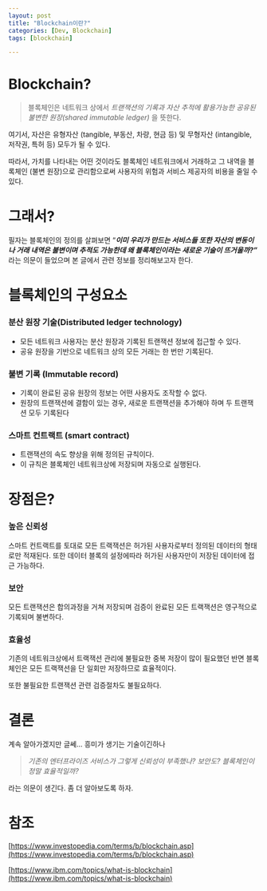 ```yaml
---
layout: post
title: "Blockchain이란?"
categories: [Dev, Blockchain]
tags: [blockchain]

---
```


# Blockchain?

> 블록체인은 네트워크 상에서 *트랜잭션의 기록과 자산 추적에 활용가능한 공유된 불변한 원장(shared immutable ledger)* 을 뜻한다.
>

여기서, 자산은 유형자산 (tangible, 부동산, 차량, 현금 등) 및 무형자산 (intangible, 저작권, 특허 등) 모두가 될 수 있다.

따라서, 가치를 나타내는 어떤 것이라도 블록체인 네트워크에서 거래하고 그 내역을 블록체인 (불변 원장)으로 관리함으로써 사용자의 위험과 서비스 제공자의 비용을 줄일 수 있다.

# 그래서?

필자는 블록체인의 정의를 살펴보면 “***이미 우리가 만드는 서비스들 또한 자산의 변동이나 거래 내역은 불변이며 추적도 가능한데 왜 블록체인이라는 새로운 기술이 뜨거울까?”*** 라는 의문이 들었으며 본 글에서 관련 정보를 정리해보고자 한다.

# 블록체인의 구성요소

### 분산 원장 기술(Distributed ledger technology)

- 모든 네트워크 사용자는 분산 원장과 기록된 트랜잭션 정보에 접근할 수 있다.
- 공유 원장을 기반으로 네트워크 상의 모든 거래는 한 번만 기록된다.

### 불변 기록 (Immutable record)

- 기록이 완료된 공유 원장의 정보는 어떤 사용자도 조작할 수 없다.
- 원장의 트랜잭션에 결함이 있는 경우, 새로운 트랜잭션을 추가해야 하며  두 트랜잭션 모두 기록된다

### 스마트 컨트랙트 (smart contract)

- 트랜잭션의 속도 향상을 위해 정의된 규칙이다.
- 이 규칙은 블록체인 네트워크상에 저장되며 자동으로 실행된다.

# 장점은?

### 높은 신뢰성

스마트 컨트랙트를 토대로 모든 트랙잭션은 허가된 사용자로부터 정의된 데이터의 형태로만 적재된다. 또한 데이터 블록의 설정에따라 허가된 사용자만이 저장된 데이터에 접근 가능하다.

### 보안

모든 트랜잭션은 합의과정을 거쳐 저장되며 검증이 완료된 모든 트랙잭션은 영구적으로 기록되며 불변하다.

### 효율성

기존의 네트워크상에서 트랙잭션 관리에 불필요한 중복 저장이 많이 필요했던 반면 블록체인은 모든 트랙잭션을 단 일회만 저장하므로 효율적이다.

또한 불필요한 트랜잭션 관련 검증절차도 불필요하다.

# 결론

계속 알아가겠지만 글쎄… 흥미가 생기는 기술이긴하나

> *기존의 엔터프라이즈 서비스가 그렇게 신뢰성이 부족했나? 보안도? 블록체인이 정말 효율적일까?*
>

라는 의문이 생긴다. 좀 더 알아보도록 하자.


# 참조

[https://www.investopedia.com/terms/b/blockchain.asp](https://www.investopedia.com/terms/b/blockchain.asp)

[https://www.ibm.com/topics/what-is-blockchain](https://www.ibm.com/topics/what-is-blockchain)
